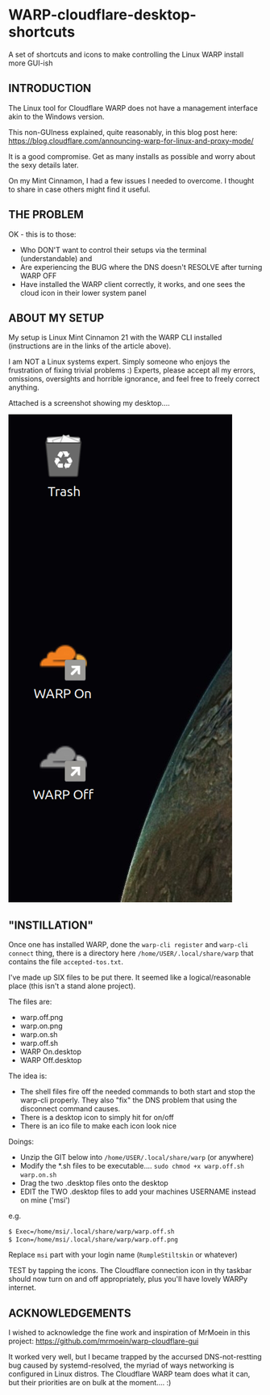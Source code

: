 # WARP-cloudflare-desktop-shortcuts
A set of shortcuts and icons to make controlling the Linux WARP install more GUI-ish



## INTRODUCTION

The Linux tool for Cloudflare WARP does not have a management interface akin to the Windows version.

This non-GUIness explained, quite reasonably, in this blog post here: https://blog.cloudflare.com/announcing-warp-for-linux-and-proxy-mode/

It is a good compromise. Get as many installs as possible and worry about the sexy details later.

On my Mint Cinnamon, I had a few issues I needed to overcome. I thought to share in case others might find it useful.



## THE PROBLEM

OK - this is to those:

- Who DON'T want to control their setups via the terminal (understandable) and
- Are experiencing the BUG where the DNS doesn't RESOLVE after turning WARP OFF
- Have installed the WARP client correctly, it works, and one sees the cloud icon in their lower system panel




## ABOUT MY SETUP

My setup is Linux Mint Cinnamon 21 with the WARP CLI installed (instructions are in the links of the article above).

I am NOT a Linux systems expert. Simply someone who enjoys the frustration of fixing trivial problems :) Experts, please accept all my errors, omissions, oversights and horrible ignorance, and feel free to freely correct anything.

Attached is a screenshot showing my desktop.... 

![WARP-cloudflare-desktop-shortcuts](WARPdesktopScreenshot.png)


## "INSTILLATION"

Once one has installed WARP, done the `warp-cli register` and `warp-cli connect` thing, there is a directory here `/home/USER/.local/share/warp` that contains the file `accepted-tos.txt`.


I've made up SIX files to be put there. It seemed like a logical/reasonable place (this isn't a stand alone project).

The files are:

- warp.off.png
- warp.on.png
- warp.on.sh
- warp.off.sh
- WARP On.desktop
- WARP Off.desktop


The idea is:

- The shell files fire off the needed commands to both start and stop the warp-cli properly. They also "fix" the DNS problem that using the disconnect command causes.
- There is a desktop icon to simply hit for on/off
- There is an ico file to make each icon look nice


Doings:

- Unzip the GIT below into `/home/USER/.local/share/warp` (or anywhere)
- Modify the *.sh files to be executable.... `sudo chmod +x warp.off.sh warp.on.sh`
- Drag the two .desktop files onto the desktop
- EDIT the TWO .desktop files to add your machines USERNAME instead on mine ('msi')

e.g.

    $ Exec=/home/msi/.local/share/warp/warp.off.sh
    $ Icon=/home/msi/.local/share/warp/warp.off.png

Replace `msi` part with your login name (`RumpleStiltskin` or whatever)


TEST by tapping the icons. The Cloudflare connection icon in thy taskbar should now turn on and off appropriately, plus you'll have lovely WARPy internet.


## ACKNOWLEDGEMENTS

I wished to acknowledge the fine work and inspiration of MrMoein in this project: https://github.com/mrmoein/warp-cloudflare-gui

It worked very well, but I became trapped by the accursed DNS-not-restting bug caused by systemd-resolved, the myriad of ways networking is configured in Linux distros. The Cloudflare WARP team does what it can, but their priorities are on bulk at the moment.... :)

